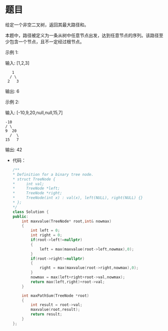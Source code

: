 # 题目
给定一个非空二叉树，返回其最大路径和。

本题中，路径被定义为一条从树中任意节点出发，达到任意节点的序列。该路径至少包含一个节点，且不一定经过根节点。

示例 1:

输入: [1,2,3]

       1
      / \
     2   3

输出: 6

示例 2:

输入: [-10,9,20,null,null,15,7]

    -10
    / \
    9  20
      /  \
    15   7

输出: 42

* 代码：
    ```C++
    /**
    * Definition for a binary tree node.
    * struct TreeNode {
    *     int val;
    *     TreeNode *left;
    *     TreeNode *right;
    *     TreeNode(int x) : val(x), left(NULL), right(NULL) {}
    * };
    */
    class Solution {
    public:
        int maxvalue(TreeNode* root,int& nowmax)
        {
            int left = 0;
            int right = 0;
            if(root->left!=nullptr)
            {
                left = max(maxvalue(root->left,nowmax),0);
            }
            if(root->right!=nullptr)
            {
                right = max(maxvalue(root->right,nowmax),0);
            }
            nowmax = max(left+right+root->val,nowmax);
            return max(left,right)+root->val;
        }

        int maxPathSum(TreeNode *root)
        {
            int result = root->val;
            maxvalue(root,result);
            return result;
        }
    };
    ```
